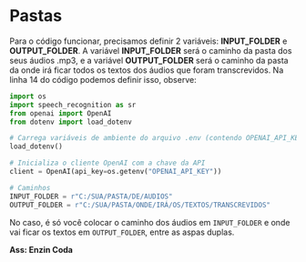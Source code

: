 # Pastas

Para o código funcionar, precisamos definir 2 variáveis: **INPUT_FOLDER** e **OUTPUT_FOLDER**. A variável **INPUT_FOLDER** será o caminho da pasta dos seus áudios .mp3, e a variável **OUTPUT_FOLDER** será o caminho
da pasta da onde irá ficar todos os textos dos áudios que foram transcrevidos. Na linha 14 do código podemos definir isso, observe:

```py
import os
import speech_recognition as sr
from openai import OpenAI
from dotenv import load_dotenv

# Carrega variáveis de ambiente do arquivo .env (contendo OPENAI_API_KEY)
load_dotenv()

# Inicializa o cliente OpenAI com a chave da API
client = OpenAI(api_key=os.getenv("OPENAI_API_KEY"))

# Caminhos
INPUT_FOLDER = r"C:/SUA/PASTA/DE/AUDIOS"
OUTPUT_FOLDER = r"C:/SUA/PASTA/ONDE/IRÁ/OS/TEXTOS/TRANSCREVIDOS"
```

No caso, é só você colocar o caminho dos áudios em `INPUT_FOLDER` e onde vai ficar os textos em `OUTPUT_FOLDER`, entre as aspas duplas.

**Ass: Enzin Coda**
